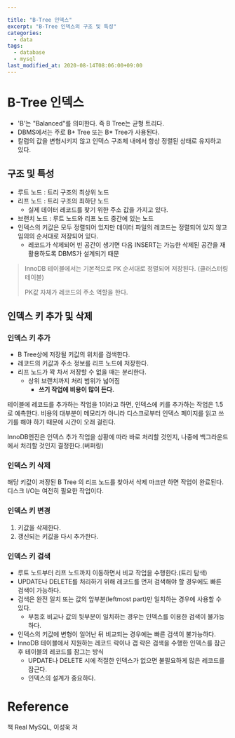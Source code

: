 ```yaml
---

title: "B-Tree 인덱스"
excerpt: "B-Tree 인덱스의 구조 및 특성"
categories:
  - data
tags:
  - database
  - mysql
last_modified_at: 2020-08-14T08:06:00+09:00
---
```


# B-Tree 인덱스

- 'B'는 "Balanced"를 의미한다. 즉 B Tree는 균형 트리다.
- DBMS에서는 주로 B+ Tree 또는 B* Tree가 사용된다.
- 칼럼의 값을 변형시키지 않고 인덱스 구조체 내에서 항상 정렬된 상태로 유지하고 있다.

## 구조 및 특성

- 루트 노드 : 트리 구조의 최상위 노드
- 리프 노드 : 트리 구조의 최하단 노드
  - 실제 데이터 레코드를 찾기 위한 주소 값을 가지고 있다.
- 브랜치 노드 : 루트 노드와 리프 노드 중간에 있는 노드
- 인덱스의 키값은 모두 정렬되어 있지만 데이터 파일의 레코드는 정렬되어 있지 않고 임의의 순서대로 저장되어 있다.
  - 레코드가 삭제되어 빈 공간이 생기면 다음 INSERT는 가능한 삭제된 공간을 재활용하도록 DBMS가 설계되기 때문

> InnoDB 테이블에서는 기본적으로 PK 순서대로 정렬되어 저장된다. (클러스터링 테이블)
>
> PK값 자체가 레코드의 주소 역할을 한다.

## 인덱스 키 추가 및 삭제

### 인덱스 키 추가

- B Tree상에 저장될 키값의 위치를 검색한다.
- 레코드의 키값과 주소 정보를 리프 노드에 저장한다.
- 리프 노드가 꽉 차서 저장할 수 없을 때는 분리한다.
  - 상위 브랜치까지 처리 범위가 넓어짐
    - **쓰기 작업에 비용이 많이 든다.**

테이블에 레코드를 추가하는 작업을 1이라고 하면, 인덱스에 키를 추가하는 작업은 1.5로 예측한다. 비용의 대부분이 메모리가 아니라 디스크로부터 인덱스 페이지를 읽고 쓰기를 해야 하기 때문에 시간이 오래 걸린다.

InnoDB엔진은 인덱스 추가 작업을 상황에 따라 바로 처리할 것인지, 나중에 백그라운드에서 처리할 것인지 결정한다.(버퍼링)

### 인덱스 키 삭제

해당 키값이 저장된 B Tree 의 리프 노드를 찾아서 삭제 마크만 하면 작업이 완료된다. 디스크 I/O는 여전히 필요한 작업이다.

### 인덱스 키 변경

1. 키값을 삭제한다.
2. 갱신되는 키값을 다시 추가한다.

### 인덱스 키 검색

- 루트 노드부터 리프 노드까지 이동하면서 비교 작업을 수행한다.(트리 탐색)
- UPDATE나 DELETE를 처리하기 위해 레코드를 먼저 검색해야 할 경우에도 빠른 검색이 가능하다.
- 검색은 완전 일치 또는 값의 앞부분(leftmost part)만 일치하는 경우에 사용할 수 있다.
  - 부등호 비교나 값의 뒷부분이 일치하는 경우는 인덱스를 이용한 검색이 불가능하다.
- 인덱스의 키값에 변형이 일어난 뒤 비교되는 경우에는 빠른 검색이 불가능하다.
- InnoDB 테이블에서 지원하는 레코드 락이나 갭 락은 검색을 수행한 인덱스를 잠근 후 테이블의 레코드를 잠그는 방식
  - UPDATE나 DELETE 시에 적절한 인덱스가 없으면 불필요하게 많은 레코드를 잠근다.
  - 인덱스의 설계가 중요하다.



# Reference

책 Real MySQL, 이성욱 저